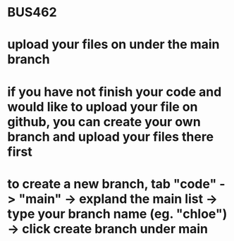 # BUS462
# upload your files on under the main branch
# if you have not finish your code and would like to upload your file on github, you can create your own branch and upload your files there first
# to create a new branch, tab "code" -> "main" -> expland the main list -> type your branch name (eg. "chloe") -> click create branch under main
